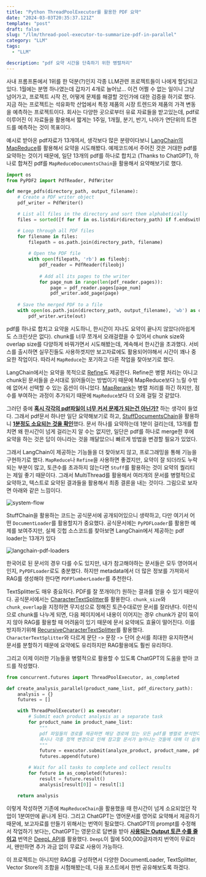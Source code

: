 ```yaml
---
title: "Python ThreadPoolExecutor를 활용한 PDF 요약"
date: "2024-03-03T20:35:37.121Z"
template: "post"
draft: false
slug: "/llm/thread-pool-executor-to-summarize-pdf-in-parallel"
category: "LLM"
tags:
  - "LLM"

description: "pdf 요약 시간을 단축하기 위한 병렬처리"
---
```


사내 프롬프톤에서 1위를 한 덕분(?)인지 각종 LLM관련 프로젝트들이 나에게 할당되고 있다. 1월에는 분명 하나였는데 갑자기 4개로 늘어났... 이건 어쩔 수 없는 일이니 그냥 넘어가고, 프로젝트 시작 전, 어떻게 문제를 해결할 것인가에 대한 검증을 하기로 했다. 지금 하는 프로젝트는 석유화학 산업에서 특정 제품의 시장 트렌드와 제품의 가격 변동을 예측하는 프로젝트이다. 회사는 다양한 곳으로부터 유료 자료들을 받고있는데, pdf로 이루어진 이 자료들을 활용해서 짧게는 1주일, 1개월, 분기, 반기, 나아가 연단위의 트렌드를 예측하는 것이 목표이다. 

예시로 받아온 pdf자료가 13개여서, 생각보다 많은 분량이다보니 [LangChain의 MapReduce](https://python.langchain.com/docs/use_cases/summarization#option-2.-map-reduce)를 활용해서 요약을 시도해봤다. 예제코드에서 주어진 것은 거대한 pdf를 요약하는 것이기 때문에, 일단 13개의 pdf를 하나로 합치고 (Thanks to ChatGPT), 하나로 합쳐진 pdf를 `MapReduceDocumentsChain`을 활용해서 요약해보기로 했다. 

```python
import os
from PyPDF2 import PdfReader, PdfWriter

def merge_pdfs(directory_path, output_filename):
    # Create a PDF writer object
    pdf_writer = PdfWriter()

    # List all files in the directory and sort them alphabetically
    files = sorted([f for f in os.listdir(directory_path) if f.endswith('.pdf')])

    # Loop through all PDF files
    for filename in files:
        filepath = os.path.join(directory_path, filename)
        
        # Open the PDF file
        with open(filepath, 'rb') as fileobj:
            pdf_reader = PdfReader(fileobj)
            
            # Add all its pages to the writer
            for page_num in range(len(pdf_reader.pages)):
                page = pdf_reader.pages[page_num]
                pdf_writer.add_page(page)
    
    # Save the merged PDF to a file
    with open(os.path.join(directory_path, output_filename), 'wb') as out:
        pdf_writer.write(out)
```

pdf를 하나로 합치고 요약을 시도하니, 한시간이 지나도 요약이 끝나지 않았다(아쉽게도 스크린샷은 없다). chunk를 너무 쪼개서 오래걸렸을 수 있어서 chunk size와 overlap size를 다양하게 바꿔가면서 시도해봤는데, 계속해서 한시간을 초과했다. 서비스를 출시하면 실무진들도 사용하겟지만 보고자료에도 활용되어야해서 시간이 꽤나 중요한 작업이다. 따라서 `MapReduce`는 포기하고 다른 작업을 찾아보기로 했다. 

LangChain에서는 요약을 목적으로 [Refine](https://python.langchain.com/docs/use_cases/summarization#option-3.-refine)도 제공한다. Refine은 병렬 처리는 아니고 chunk된 문서들을 순서대로 읽어들이는 방법이기 때문에 MapReduce보다 느릴 수밖에 없어서 선택할 수 있는 옵션이 아니었다. [MapRerank](https://api.python.langchain.com/en/latest/chains/langchain.chains.combine_documents.map_rerank.MapRerankDocumentsChain.html)는 병렬 처리를 하긴 하지만, 점수를 부여하는 과정이 추가되기 때문에 `MapReduce`보다 더 오래 걸릴 것 같았다. 

그러던 중에 <u>**혹시 각각의 pdf파일이 너무 커서 문제가 되는건 아닌가?**</u> 하는 생각이 들었다. 그래서 pdf문서 하나만 일단 요약해보기로 하고, [StuffDocumentsChain](https://python.langchain.com/docs/use_cases/summarization#option-1.-stuff)을 활용하니 <u>**1분정도 소요되는 것을 확인**</u>했다. 문서 하나를 요약하는데 1분이 걸리는데, 13개를 합치면 왜 한시간이 넘게 걸리는지 알 수는 없지만, 일단은 pdf를 하나로 merge한 후에 요약을 하는 것은 답이 아니라는 것을 깨달았으니 빠르게 방법을 변경할 필요가 있었다. 

그래서 LangChain이 제공하는 기능들을 더 찾아보지 않고, 프로그래밍을 통해 기능을 구현하기로 했다. `MapReduce`나 `Refine`을 사용하면 좋겠지만, 요약이 잘 되더라도 누락되는 부분이 많고, 토큰수를 초과하지 않는다면 `Stuff`를 활용하는 것이 요약의 퀄리티는 제일 좋기 때문이다. 그래서 MultiThread를 활용해서 여러개의 문서를 병렬적으로 요약하고, 텍스트로 요약된 결과들을 활용해서 최종 결론을 내는 것이다. 그림으로 보자면 아래와 같은 느낌이다. 

![system-flow](https://i.imgur.com/642gSIG.png)

StuffChain을 활용하는 코드는 공식문서에 공개되어있으니 생략하고, 다만 여기서 어떤 `DocumentLoader`를 활용할지가 중요했다. 공식문서에는 `PyPDFLoader`를 활용한 예제를 보여주지만, 실제 깃헙 소스코드를 찾아보면 LangChain에서 제공하는 pdf loader는 13개가 있다 

![langchain-pdf-loaders](https://i.imgur.com/zuDUAMT.png)

한국어로 된 문서의 경우 다를 수도 있지만, 내가 참고해야하는 문서들은 모두 영어여서인지, `PyPDFLoader`로도 충분했다. 하지만 metadata에서 더 많은 정보를 가져와서 RAG를 생성해야 한다면 `PDFPlumberLoader`를 추천한다. 

TextSplitter도 매우 중요하다. PDF를 잘 쪼개야(?) 원하는 결과를 얻을 수 있기 때문이다. 공식문서에서는 [CharacterTextSplitter](https://python.langchain.com/docs/modules/data_connection/document_transformers/character_text_splitter)를 활용한다. `chunk_size`와 `chunk_overlap`을 지정하면 무지성으로 정해진 토큰수대로만 문서를 잘라낸다. 이런식으로 chunk를 나누게 되면, 다음 페이지에서 내용이 이어지는 경우 chunk가 같이 묶이지 않아 RAG를 활용할 때 어려움이 있기 때문에 문서 요약에도 효율이 떨어진다. 이를 방지하기위해 [RecursiveCharacterTextSplitter](https://python.langchain.com/docs/modules/data_connection/document_transformers/recursive_text_splitter)를 활용했다. `CharacterTextSplitter`와 다르게 문단 -> 문장 -> 단어 순서를 최대한 유지하면서 문서를 분할하기 때문에 요약에도 유리하지만 RAG활용에도 훨씬 유리하다. 

그리고 이제 이러한 기능들을 병렬적으로 활용할 수 있도록 ChatGPT의 도움을 받아 코드를 작성했다. 

```python
from concurrent.futures import ThreadPoolExecutor, as_completed

def create_analysis_parallel(product_name_list, pdf_directory_path):
    analysis = {}
    futures = []

    with ThreadPoolExecutor() as executor:
        # Submit each product analysis as a separate task
        for product_name in product_name_list:
            """
            pdf 파일들의 경로를 제공하면 해당 경로에 있는 모든 pdf를 병렬로 분석한다
            혹시나 각종 정책 변경으로 인해 참고할 문서가 늘어나는 것들에 대해 더 쉽게 대비할 수 있다. 
            """
            future = executor.submit(analyze_product, product_name, pdf_directory_path)
            futures.append(future)

        # Wait for all tasks to complete and collect results
        for future in as_completed(futures):
            result = future.result()
            analysis[result[0]] = result[1]

    return analysis
```

이렇게 작성하면 기존에 `MapReduceChain`을 활용했을 때 한시간이 넘게 소요되었던 작업이 1분여만에 끝나게 된다. 그리고 ChatGPT는 영어문서를 영어로 요약해서 제공하기 때문에, 보고자료를 만들기 위해서는 번역이 필요했다. ChatGPT의 prompt를 수정해서 작업하기 보다는, ChatGPT는 영문으로 답변을 받아 <u>**사용되는 Output 토큰 수를 줄이고**</u> 번역은 [DeepL API](https://www.deepl.com/pro-api?cta=header-pro-api)를 활용했다. `DeepL`이 월에 500,000글자까지 번역이 무료라서, 왠만하면 추가 과금 없이 무료로 사용이 가능하다. 

이 프로젝트는 아니지만 RAG를 구성하면서 다양한 DocumentLoader, TextSplitter, Vector Store의 조합을 시험해봤는데, 다음 포스트에서 한번 공유해보도록 하겠다. 